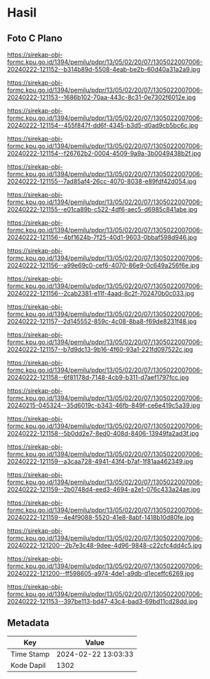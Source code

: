 # Hasil

## Foto C Plano

https://sirekap-obj-formc.kpu.go.id/1394/pemilu/pdpr/13/05/02/20/07/1305022007006-20240222-121152--b314b89d-5508-4eab-be2b-60d40a31a2a9.jpg

https://sirekap-obj-formc.kpu.go.id/1394/pemilu/pdpr/13/05/02/20/07/1305022007006-20240222-121153--1686b102-70aa-443c-8c31-0e7302f6012e.jpg

https://sirekap-obj-formc.kpu.go.id/1394/pemilu/pdpr/13/05/02/20/07/1305022007006-20240222-121154--455f847f-dd6f-4345-b3d5-d0ad9cb5bc6c.jpg

https://sirekap-obj-formc.kpu.go.id/1394/pemilu/pdpr/13/05/02/20/07/1305022007006-20240222-121154--f26762b2-0004-4509-9a9a-3b0049438b2f.jpg

https://sirekap-obj-formc.kpu.go.id/1394/pemilu/pdpr/13/05/02/20/07/1305022007006-20240222-121155--7ad85af4-26cc-4070-8038-e89fdf42d054.jpg

https://sirekap-obj-formc.kpu.go.id/1394/pemilu/pdpr/13/05/02/20/07/1305022007006-20240222-121155--e01ca89b-c522-4df6-aec5-d6985c841abe.jpg

https://sirekap-obj-formc.kpu.go.id/1394/pemilu/pdpr/13/05/02/20/07/1305022007006-20240222-121156--4bf1624b-7f25-40d1-9603-0bbaf598d946.jpg

https://sirekap-obj-formc.kpu.go.id/1394/pemilu/pdpr/13/05/02/20/07/1305022007006-20240222-121156--a99e69c0-cef6-4070-86e9-0c649a256f6e.jpg

https://sirekap-obj-formc.kpu.go.id/1394/pemilu/pdpr/13/05/02/20/07/1305022007006-20240222-121156--2cab2381-e11f-4aad-8c2f-702470b0c033.jpg

https://sirekap-obj-formc.kpu.go.id/1394/pemilu/pdpr/13/05/02/20/07/1305022007006-20240222-121157--2d145552-859c-4c08-8ba8-f69de8231f48.jpg

https://sirekap-obj-formc.kpu.go.id/1394/pemilu/pdpr/13/05/02/20/07/1305022007006-20240222-121157--b7d9dc13-9b16-4f60-93a1-221fd097522c.jpg

https://sirekap-obj-formc.kpu.go.id/1394/pemilu/pdpr/13/05/02/20/07/1305022007006-20240222-121158--6f81178d-7148-4cb9-b311-d7aef1797fcc.jpg

https://sirekap-obj-formc.kpu.go.id/1394/pemilu/pdpr/13/05/02/20/07/1305022007006-20240215-045324--35d6019c-b343-46fb-849f-ce6e419c5a39.jpg

https://sirekap-obj-formc.kpu.go.id/1394/pemilu/pdpr/13/05/02/20/07/1305022007006-20240222-121158--5b0dd2e7-8ed0-408d-8406-13949fa2ad3f.jpg

https://sirekap-obj-formc.kpu.go.id/1394/pemilu/pdpr/13/05/02/20/07/1305022007006-20240222-121159--a3caa728-4941-43f4-b7af-1f81aa462349.jpg

https://sirekap-obj-formc.kpu.go.id/1394/pemilu/pdpr/13/05/02/20/07/1305022007006-20240222-121159--2b0748d4-eed3-4694-a2e1-076c433a24ae.jpg

https://sirekap-obj-formc.kpu.go.id/1394/pemilu/pdpr/13/05/02/20/07/1305022007006-20240222-121159--4e4f9088-5520-41e8-8abf-1418b10d80fe.jpg

https://sirekap-obj-formc.kpu.go.id/1394/pemilu/pdpr/13/05/02/20/07/1305022007006-20240222-121200--2b7e3c48-9dee-4d96-9848-c22cfc4dd4c5.jpg

https://sirekap-obj-formc.kpu.go.id/1394/pemilu/pdpr/13/05/02/20/07/1305022007006-20240222-121200--ff598605-a974-4de1-a9db-d1eceffc6269.jpg

https://sirekap-obj-formc.kpu.go.id/1394/pemilu/pdpr/13/05/02/20/07/1305022007006-20240222-121153--397be113-bd47-43c4-bad3-69bd11cd28dd.jpg


## Metadata

| Key        | Value               |
| ---------- | ------------------- |
| Time Stamp | 2024-02-22 13:03:33 |
| Kode Dapil | 1302                |



